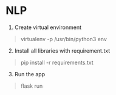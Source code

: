 # NLP

1. Create virtual environment

>virtualenv -p /usr/bin/python3 env

2. Install all libraries with requirement.txt

>pip install -r requirements.txt

3. Run the app
 
 >flask run
